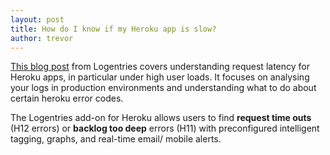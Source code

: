 ```yaml
---
layout: post
title: How do I know if my Heroku app is slow?
author: trevor
---
```


[This blog post](https://blog.logentries.com/2012/09/how-do-i-know-if-my-heroku-app-is-slow/) from Logentries covers understanding request latency for Heroku apps, in particular under high user loads. It focuses on analysing your logs in production environments and understanding what to do about certain heroku error codes.

The Logentries add-on for Heroku allows users to find **request time outs** (H12 errors) or **backlog too deep** errors (H11) with preconfigured intelligent tagging, graphs, and real-time email/ mobile alerts.
